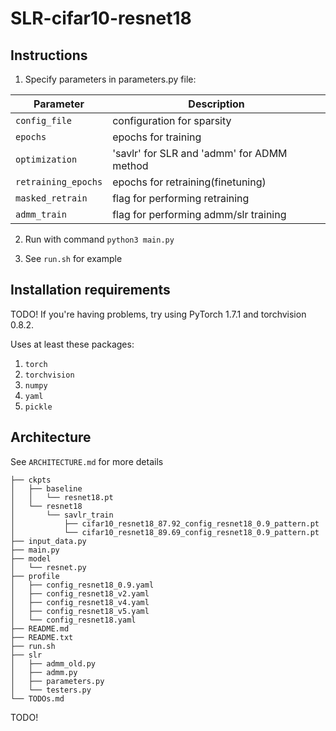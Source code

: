 # SLR-cifar10-resnet18

## Instructions

1. Specify parameters in parameters.py file:

| Parameter             | Description
| --------------------- | --------------------------------------------- |
| `config_file`         | configuration for sparsity                    |
| `epochs`              | epochs for training                           |
| `optimization`        | 'savlr' for SLR and 'admm' for ADMM method    |
| `retraining_epochs`   | epochs for retraining(finetuning)             |
| `masked_retrain`      | flag for performing retraining                |
| `admm_train`          | flag for performing admm/slr training         |


2. Run with command `python3 main.py`

3. See `run.sh` for example

## Installation requirements

TODO! If you're having problems, try using PyTorch 1.7.1 and torchvision 0.8.2.

Uses at least these packages:

1. `torch`
2. `torchvision`
3. `numpy`
4. `yaml`
5. `pickle`


## Architecture

See `ARCHITECTURE.md` for more details

```
├── ckpts
│   ├── baseline
│   │   └── resnet18.pt
│   └── resnet18
│       └── savlr_train
│           ├── cifar10_resnet18_87.92_config_resnet18_0.9_pattern.pt
│           └── cifar10_resnet18_89.69_config_resnet18_0.9_pattern.pt
├── input_data.py
├── main.py
├── model
│   └── resnet.py
├── profile
│   ├── config_resnet18_0.9.yaml
│   ├── config_resnet18_v2.yaml
│   ├── config_resnet18_v4.yaml
│   ├── config_resnet18_v5.yaml
│   └── config_resnet18.yaml
├── README.md
├── README.txt
├── run.sh
├── slr
│   ├── admm_old.py
│   ├── admm.py
│   ├── parameters.py
│   └── testers.py
└── TODOs.md

```

TODO!
